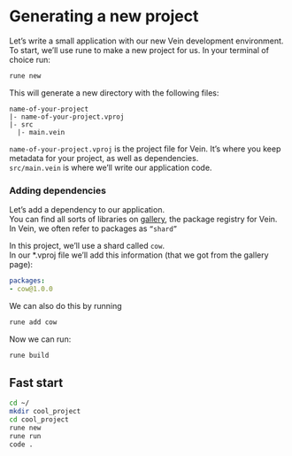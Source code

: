 # Generating a new project

Let’s write a small application with our new Vein development environment.
To start, we’ll use rune to make a new project for us. 
In your terminal of choice run:

```bash [console]
rune new
```


This will generate a new directory with the following files:

```
name-of-your-project
|- name-of-your-project.vproj
|- src
  |- main.vein
```


`name-of-your-project.vproj` is the project file for Vein. 
It’s where you keep metadata for your project, as well as dependencies.         
`src/main.vein` is where we’ll write our application code.          



### Adding dependencies

Let’s add a dependency to our application.      
You can find all sorts of libraries on [gallery](https://gallery.vein-lang.org), the package registry for Vein.    
In Vein, we often refer to packages as `“shard”`


In this project, we’ll use a shard called `cow`.            
In our *.vproj file we’ll add this information (that we got from the gallery page):

```yaml
packages:
- cow@1.0.0
```

We can also do this by running      

```bash
rune add cow
```

Now we can run:

```bash
rune build
```

## Fast start

```bash [console]
cd ~/
mkdir cool_project
cd cool_project
rune new
rune run
code . 
```